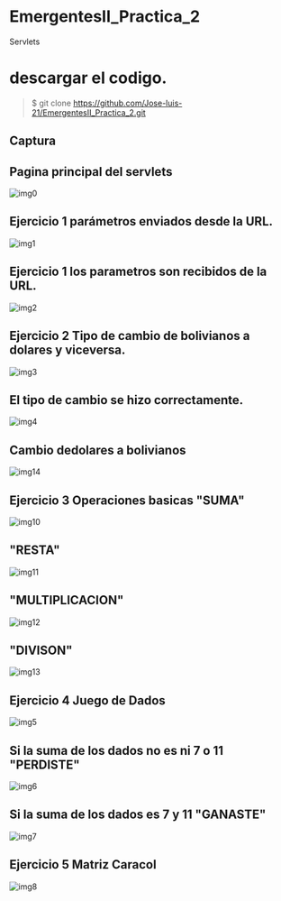 # EmergentesII_Practica_2
Servlets
# descargar el codigo.
>$ git clone https://github.com/Jose-luis-21/EmergentesII_Practica_2.git

Captura
---

## Pagina principal del servlets

![img0](https://user-images.githubusercontent.com/54046238/83977688-73578180-a8d0-11ea-8848-9651783b92cd.png)

## Ejercicio 1 parámetros enviados desde la URL.

![img1](https://user-images.githubusercontent.com/54046238/83977883-a9493580-a8d1-11ea-87b2-387a687f9345.png)

## Ejercicio 1 los parametros son recibidos de la URL.

![img2](https://user-images.githubusercontent.com/54046238/83977928-f0cfc180-a8d1-11ea-8d15-9a0a4f8496e3.png)

## Ejercicio 2 Tipo de cambio de bolivianos a dolares y viceversa.

![img3](https://user-images.githubusercontent.com/54046238/83977986-59b73980-a8d2-11ea-965c-92313e61319c.png)

## El tipo de cambio se hizo correctamente.

![img4](https://user-images.githubusercontent.com/54046238/83978025-a1d65c00-a8d2-11ea-859a-87820fd08865.png)

## Cambio dedolares a bolivianos

![img14](https://user-images.githubusercontent.com/54046238/83980794-8412f200-a8e6-11ea-82a1-71ac6f558001.png)

## Ejercicio 3 Operaciones basicas "SUMA"

![img10](https://user-images.githubusercontent.com/54046238/83980835-d94f0380-a8e6-11ea-812e-6acfe4727e1e.png)

## "RESTA"

![img11](https://user-images.githubusercontent.com/54046238/83980894-377be680-a8e7-11ea-9922-cc4af9fd81a1.png)

## "MULTIPLICACION"

![img12](https://user-images.githubusercontent.com/54046238/83980929-714ced00-a8e7-11ea-885d-f0dfa883537d.png)

## "DIVISON"

![img13](https://user-images.githubusercontent.com/54046238/83980953-a9ecc680-a8e7-11ea-97a9-1ef6f98b5535.png)

## Ejercicio 4 Juego de Dados

![img5](https://user-images.githubusercontent.com/54046238/83981008-0fd94e00-a8e8-11ea-8815-569e832e57f5.png)

## Si la suma de los dados no es ni 7 o 11 "PERDISTE"

![img6](https://user-images.githubusercontent.com/54046238/83981041-5169f900-a8e8-11ea-8b27-e31afd05a8e4.png)

## Si la suma de los dados es 7 y 11 "GANASTE"

![img7](https://user-images.githubusercontent.com/54046238/83981103-f4227780-a8e8-11ea-9270-8eb2928016b8.png)

## Ejercicio 5 Matriz Caracol

![img8](https://user-images.githubusercontent.com/54046238/83981124-292eca00-a8e9-11ea-80f1-f73c073d46ca.png)
